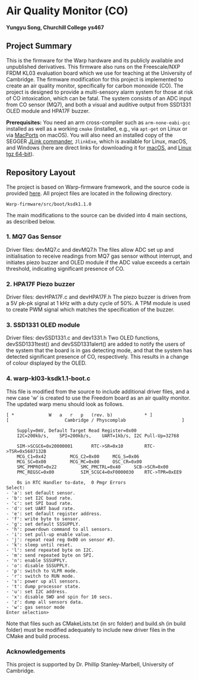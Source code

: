 # Air Quality Monitor (CO)

**Yungyu Song, Churchill College**
**ys467**

## Project Summary
This is the firmware for the Warp hardware and its publicly available and unpublished derivatives. This firmware also runs on the Freescale/NXP FRDM KL03 evaluation board which we use for teaching at the University of Cambridge.
The firmware modification for this project is implemented to create an air quality monitor, specifically for carbon monoxide (CO). The project is designed to provide a multi-sensory alarm system for those at risk of CO intoxication, which can be fatal.
The system consists of an ADC input from CO sensor (MQ7), and both a visual and auditive output from SSD1331 OLED module and HPA17F buzzer.

**Prerequisites:** You need an arm cross-compiler such as `arm-none-eabi-gcc` installed as well as a working `cmake` (installed, e.g., via `apt-get` on Linux or via [MacPorts](https://www.macports.org) on macOS). You will also need an installed copy of the SEGGER [JLink commander](https://www.segger.com/downloads/jlink/), `JlinkExe`, which is available for Linux, macOS, and Windows (here are direct links for downloading it for [macOS](https://www.segger.com/downloads/jlink/JLink_MacOSX.pkg), and [Linux tgz 64-bit](https://www.segger.com/downloads/jlink/JLink_Linux_x86_64.tgz)).

## Repository Layout
The project is based on Warp-firmware framework, and the source code is provided [here](https://github.com/physical-computation/Warp-firmware).
All project files are located in the following directory.

```
Warp-firmware/src/boot/ksdk1.1.0
```

The main modifications to the source can be divided into 4 main sections, as described below.

### 1. MQ7 Gas Sensor
Driver files: devMQ7.c and devMQ7.h
The files allow ADC set up and initialisation to receive readings from MQ7 gas sensor without interrupt, and initiates piezo buzzer and OLED module if the ADC value exceeds a certain threshold, indicating significant presence of CO.

### 2. HPA17F Piezo buzzer
Driver files: devHPA17F.c and devHPA17F.h
The piezo buzzer is driven from a 5V pk-pk signal at 1 kHz with a duty cycle of 50%. A TPM module is used to create PWM signal which matches the specification of the buzzer.

### 3. SSD1331 OLED module
Driver files: devSSD1331.c and dev1331.h
Two OLED functions, devSSD1331test() and devSSD1331alert() are added to notify the users of the system that the board is in gas detecting mode, and that the system has detected significant presence of CO, respectively. This results in a change of colour displayed by the OLED.

### 4. warp-kl03-ksdk1.1-boot.c
This file is modified from the source to include additional driver files, and a new case 'w' is created to use the Freedom board as an air quality monitor. The updated warp menu should look as follows.

````
[ *				W	a	r	p	(rev. b)			* ]
[  				      Cambridge / Physcomplab   				  ]

	Supply=0mV,	Default Target Read Register=0x00
	I2C=200kb/s,	SPI=200kb/s,	UART=1kb/s,	I2C Pull-Up=32768

	SIM->SCGC6=0x20000001		RTC->SR=0x10		RTC->TSR=0x5687132B
	MCG_C1=0x42			MCG_C2=0x00		MCG_S=0x06
	MCG_SC=0x00			MCG_MC=0x00		OSC_CR=0x00
	SMC_PMPROT=0x22			SMC_PMCTRL=0x40		SCB->SCR=0x00
	PMC_REGSC=0x00			SIM_SCGC4=0xF0000030	RTC->TPR=0xEE9

	0s in RTC Handler to-date,	0 Pmgr Errors
Select:
- 'a': set default sensor.
- 'b': set I2C baud rate.
- 'c': set SPI baud rate.
- 'd': set UART baud rate.
- 'e': set default register address.
- 'f': write byte to sensor.
- 'g': set default SSSUPPLY.
- 'h': powerdown command to all sensors.
- 'i': set pull-up enable value.
- 'j': repeat read reg 0x00 on sensor #3.
- 'k': sleep until reset.
- 'l': send repeated byte on I2C.
- 'm': send repeated byte on SPI.
- 'n': enable SSSUPPLY.
- 'o': disable SSSUPPLY.
- 'p': switch to VLPR mode.
- 'r': switch to RUN mode.
- 's': power up all sensors.
- 't': dump processor state.
- 'u': set I2C address.
- 'x': disable SWD and spin for 10 secs.
- 'z': dump all sensors data.
- 'w': gas sensor mode
Enter selection>
````

Note that files such as CMakeLists.txt (in src folder) and build.sh (in build folder) must be modified adequately to include new driver files in the CMake and build process.

### Acknowledgements
This project is supported by Dr. Phillip Stanley-Marbell, University of Cambridge.

